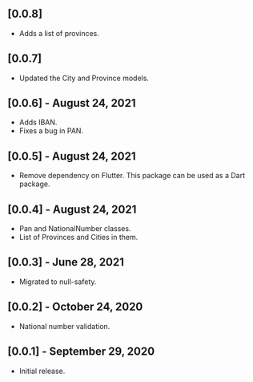 ## [0.0.8]

* Adds a list of provinces.

## [0.0.7]

* Updated the City and Province models.

## [0.0.6] - August 24, 2021

* Adds IBAN.
* Fixes a bug in PAN.

## [0.0.5] - August 24, 2021

* Remove dependency on Flutter. This package can be used as a Dart package.

## [0.0.4] - August 24, 2021

* Pan and NationalNumber classes.
* List of Provinces and Cities in them.

## [0.0.3] - June 28, 2021

* Migrated to null-safety.

## [0.0.2] - October 24, 2020

* National number validation.

## [0.0.1] - September 29, 2020

* Initial release.
